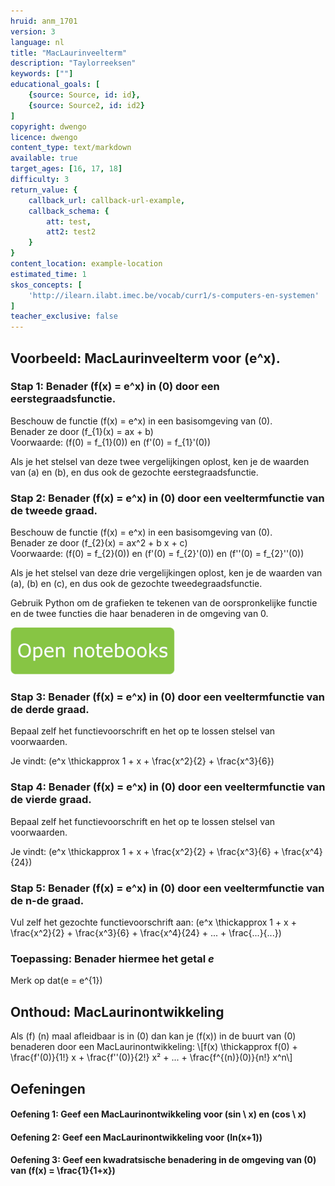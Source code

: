 ```yaml
---
hruid: anm_1701
version: 3
language: nl
title: "MacLaurinveelterm"
description: "Taylorreeksen"
keywords: [""]
educational_goals: [
    {source: Source, id: id}, 
    {source: Source2, id: id2}
]
copyright: dwengo
licence: dwengo
content_type: text/markdown
available: true
target_ages: [16, 17, 18]
difficulty: 3
return_value: {
    callback_url: callback-url-example,
    callback_schema: {
        att: test,
        att2: test2
    }
}
content_location: example-location
estimated_time: 1
skos_concepts: [
    'http://ilearn.ilabt.imec.be/vocab/curr1/s-computers-en-systemen'
]
teacher_exclusive: false
---
```


## Voorbeeld: MacLaurinveelterm voor \(e^x\).

### Stap 1: Benader \(f(x) = e^x\) in \(0\) door een eerstegraadsfunctie.

Beschouw de functie \(f(x) = e^x\) in een basisomgeving van \(0\).<br>
Benader ze door \(f_{1}(x) = ax + b\) <br>
Voorwaarde: \(f(0) = f_{1}(0)\) en \(f'(0) = f_{1}'(0)\)

Als je het stelsel van deze twee vergelijkingen oplost, ken je de waarden van \(a\) en \(b\), en dus ook de gezochte eerstegraadsfunctie.

### Stap 2: Benader \(f(x) = e^x\) in \(0\) door een veeltermfunctie van de tweede graad.

Beschouw de functie \(f(x) = e^x\) in een basisomgeving van \(0\).<br>
Benader ze door \(f_{2}(x) = ax^2 + b x + c\) <br>
Voorwaarde: \(f(0) = f_{2}(0)\) en \(f'(0) = f_{2}'(0)\) en \(f''(0) = f_{2}''(0)\)

Als je het stelsel van deze drie vergelijkingen oplost, ken je de waarden van \(a\), \(b\) en \(c\), en dus ook de gezochte tweedegraadsfunctie.

Gebruik Python om de grafieken te tekenen van de oorspronkelijke functie en de twee functies die haar benaderen in de omgeving van 0.

[![](embed/Knop.png "Knop")](https://kiks.ilabt.imec.be/hub/tmplogin?id=6550 "Notebook MacLaurin")

### Stap 3: Benader \(f(x) = e^x\) in \(0\) door een veeltermfunctie van de derde graad.

Bepaal zelf het functievoorschrift en het op te lossen stelsel van voorwaarden.

Je vindt: \(e^x \thickapprox 1 + x + \frac{x^2}{2} + \frac{x^3}{6}\)

### Stap 4: Benader \(f(x) = e^x\) in \(0\) door een veeltermfunctie van de vierde graad.

Bepaal zelf het functievoorschrift en het op te lossen stelsel van voorwaarden.

Je vindt: \(e^x \thickapprox 1 + x + \frac{x^2}{2} + \frac{x^3}{6} + \frac{x^4}{24}\)

### Stap 5: Benader \(f(x) = e^x\) in \(0\) door een veeltermfunctie van de n-de graad.

Vul zelf het gezochte functievoorschrift aan: \(e^x \thickapprox 1 + x + \frac{x^2}{2} + \frac{x^3}{6} + \frac{x^4}{24} + ... + \frac{...}{...}\)

### Toepassing: Benader hiermee het getal *e*

Merk op dat\(e = e^{1}\)

## Onthoud: MacLaurinontwikkeling
Als \(f\) \(n\) maal afleidbaar is in \(0\) dan kan je \(f(x)\) in de buurt van \(0\) benaderen door een MacLaurinontwikkeling:
\\[f(x) \thickapprox f(0)  + \frac{f'(0)}{1!} x +  \frac{f''(0)}{2!} x² + ... + \frac{f^{(n)}(0)}{n!} x^n\\]

## Oefeningen

#### Oefening 1: Geef een MacLaurinontwikkeling voor \(sin \ x\) en \(cos \ x\)

#### Oefening 2: Geef een MacLaurinontwikkeling voor \(ln(x+1)\)

#### Oefening 3: Geef een kwadratsische benadering in de omgeving van \(0\) van \(f(x) = \frac{1}{1+x}\)

